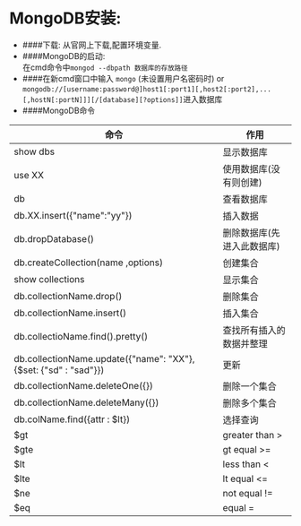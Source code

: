 MongoDB安装:
======
- ####下载: 从官网上下载,配置环境变量.
- ####MongoDB的启动:</br>
在cmd命令中`mongod --dbpath 数据库的存放路径`
- ####在新cmd窗口中输入 `mongo` (未设置用户名密码时) or `mongodb://[username:password@]host1[:port1][,host2[:port2],...[,hostN[:portN]]][/[database][?options]]`进入数据库
- ####MongoDB命令<br>

命令 | 作用 
--|---
show dbs | 显示数据库
use XX | 使用数据库(没有则创建)
db | 查看数据库
db.XX.insert({"name":"yy"})|插入数据
db.dropDatabase() | 删除数据库(先进入此数据库)
db.createCollection(name ,options) | 创建集合
show collections | 显示集合
db.collectionName.drop() | 删除集合
db.collectionName.insert()  | 插入集合
db.collectioName.find().pretty() | 查找所有插入的数据并整理
db.collectionName.update({"name": "XX"},{$set: {"sd" : "sad"}})|更新
db.collectionName.deleteOne({}) | 删除一个集合
db.collectionName.deleteMany({}) | 删除多个集合
db.colName.find({attr : $lt}) | 选择查询
$gt | greater than  >
$gte | gt equal  >=
$lt | less than  <
$lte | lt equal  <=
$ne | not equal  !=
$eq |  equal  =

